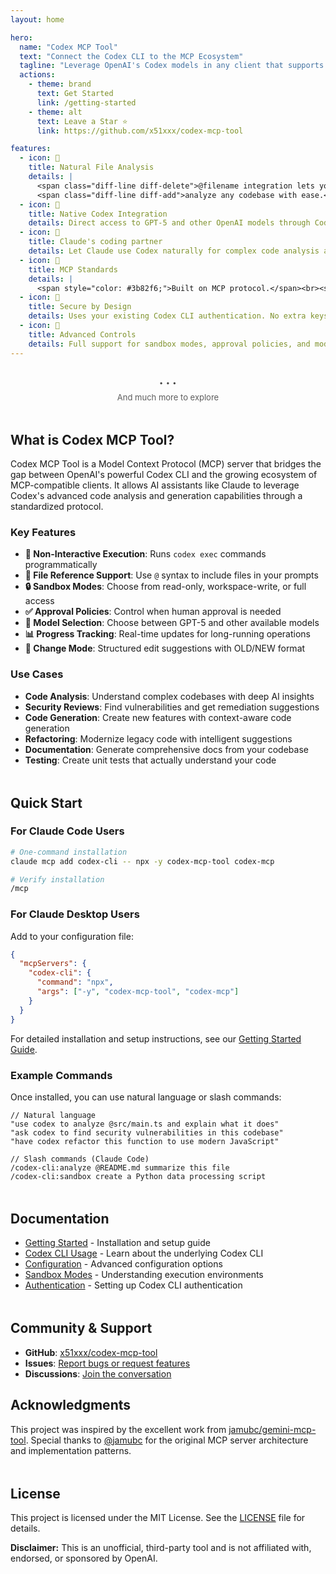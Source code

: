 ```yaml
---
layout: home

hero:
  name: "Codex MCP Tool"
  text: "Connect the Codex CLI to the MCP Ecosystem"
  tagline: "Leverage OpenAI's Codex models in any client that supports the standardized MCP protocol—<span style='color: #FFFFFF; background-color: #D97706; padding: 2px 8px; border-radius: 6px; font-size: 14px; font-weight: 600; margin-left: 4px; display: inline-block; vertical-align: middle;'>built for Claude Code</span>"
  actions:
    - theme: brand
      text: Get Started
      link: /getting-started
    - theme: alt
      text: Leave a Star ⭐
      link: https://github.com/x51xxx/codex-mcp-tool

features:
  - icon: 📂
    title: Natural File Analysis
    details: |
      <span class="diff-line diff-delete">@filename integration lets you</span><br>
      <span class="diff-line diff-add">analyze any codebase with ease.</span>
  - icon: 🤖
    title: Native Codex Integration
    details: Direct access to GPT-5 and other OpenAI models through Codex CLI.
  - icon: 🤝
    title: Claude's coding partner
    details: Let Claude use Codex naturally for complex code analysis and generation. 
  - icon: 🔌
    title: MCP Standards
    details: |
      <span style="color: #3b82f6;">Built on MCP protocol.</span><br><span style="color: #ef4444;">Tested with MCP standard.</span><br><span style="color: #22c55e;"><em>Benchmarked</em> with <span style="color: #f97316;">Claude Code</span>.</span>
  - icon: 🔐
    title: Secure by Design
    details: Uses your existing Codex CLI authentication. No extra keys needed.
  - icon: 🚦
    title: Advanced Controls
    details: Full support for sandbox modes, approval policies, and model selection.
---
```


<div class="explore-hint" style="text-align: center; margin: 32px 0 48px; position: relative;">
  <div class="explore-dots" style="display: inline-flex; align-items: center; gap: 4px;">
    <span class="dot" style="font-size: 11px; letter-spacing: 0.5px; color: var(--vp-c-text-3); opacity: 0.8; transition: all 0.3s ease;">•</span>
    <span class="dot" style="font-size: 11px; letter-spacing: 0.5px; color: var(--vp-c-text-3); opacity: 0.8; transition: all 0.3s ease; transition-delay: 0.1s;">•</span>
    <span class="dot" style="font-size: 11px; letter-spacing: 0.5px; color: var(--vp-c-text-3); opacity: 0.8; transition: all 0.3s ease; transition-delay: 0.2s;">•</span>
  </div>
  <p class="explore-text" style="font-size: 13px; color: var(--vp-c-text-3); margin-top: 8px; opacity: 0.7; transition: all 0.3s ease;">
    And much more to explore
  </p>
</div>

<div style="margin-top: 48px;">

## What is Codex MCP Tool?

</div>

Codex MCP Tool is a Model Context Protocol (MCP) server that bridges the gap between OpenAI's powerful Codex CLI and the growing ecosystem of MCP-compatible clients. It allows AI assistants like Claude to leverage Codex's advanced code analysis and generation capabilities through a standardized protocol.

### Key Features

- **🚀 Non-Interactive Execution**: Runs `codex exec` commands programmatically
- **📁 File Reference Support**: Use `@` syntax to include files in your prompts
- **🔒 Sandbox Modes**: Choose from read-only, workspace-write, or full access
- **✅ Approval Policies**: Control when human approval is needed
- **🎯 Model Selection**: Choose between GPT-5 and other available models
- **📊 Progress Tracking**: Real-time updates for long-running operations
- **🔄 Change Mode**: Structured edit suggestions with OLD/NEW format

### Use Cases

- **Code Analysis**: Understand complex codebases with deep AI insights
- **Security Reviews**: Find vulnerabilities and get remediation suggestions
- **Code Generation**: Create new features with context-aware code generation
- **Refactoring**: Modernize legacy code with intelligent suggestions
- **Documentation**: Generate comprehensive docs from your codebase
- **Testing**: Create unit tests that actually understand your code

<div style="margin-top: 48px;">

## Quick Start

</div>

### For Claude Code Users

```bash
# One-command installation
claude mcp add codex-cli -- npx -y codex-mcp-tool codex-mcp

# Verify installation
/mcp
```

### For Claude Desktop Users

Add to your configuration file:

```json
{
  "mcpServers": {
    "codex-cli": {
      "command": "npx",
      "args": ["-y", "codex-mcp-tool", "codex-mcp"]
    }
  }
}
```

For detailed installation and setup instructions, see our [Getting Started Guide](/getting-started).

### Example Commands

Once installed, you can use natural language or slash commands:

```
// Natural language
"use codex to analyze @src/main.ts and explain what it does"
"ask codex to find security vulnerabilities in this codebase"
"have codex refactor this function to use modern JavaScript"

// Slash commands (Claude Code)
/codex-cli:analyze @README.md summarize this file
/codex-cli:sandbox create a Python data processing script
```

<div style="margin-top: 48px;">

## Documentation

</div>

- [Getting Started](/getting-started) - Installation and setup guide
- [Codex CLI Usage](/codex-cli-getting-started) - Learn about the underlying Codex CLI
- [Configuration](/config) - Advanced configuration options
- [Sandbox Modes](/sandbox) - Understanding execution environments
- [Authentication](/authentication) - Setting up Codex CLI authentication

<div style="margin-top: 48px;">

## Community & Support

</div>

- **GitHub**: [x51xxx/codex-mcp-tool](https://github.com/x51xxx/codex-mcp-tool)
- **Issues**: [Report bugs or request features](https://github.com/x51xxx/codex-mcp-tool/issues)
- **Discussions**: [Join the conversation](https://github.com/x51xxx/codex-mcp-tool/discussions)

## Acknowledgments

This project was inspired by the excellent work from [jamubc/gemini-mcp-tool](https://github.com/jamubc/gemini-mcp-tool). Special thanks to [@jamubc](https://github.com/jamubc) for the original MCP server architecture and implementation patterns.

<div style="margin-top: 48px;">

## License

</div>

This project is licensed under the MIT License. See the [LICENSE](https://github.com/x51xxx/codex-mcp-tool/blob/main/LICENSE) file for details.

**Disclaimer:** This is an unofficial, third-party tool and is not affiliated with, endorsed, or sponsored by OpenAI.